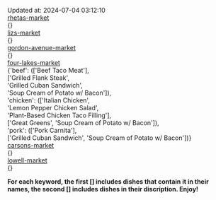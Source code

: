 Updated at: 2024-07-04 03:12:10  
[rhetas-market](https://wisc-housingdining.nutrislice.com/menu/rhetas-market/lunch/2024-07-04)  
{}  
[lizs-market](https://wisc-housingdining.nutrislice.com/menu/lizs-market/lunch/2024-07-04)  
{}  
[gordon-avenue-market](https://wisc-housingdining.nutrislice.com/menu/gordon-avenue-market/lunch/2024-07-04)  
{}  
[four-lakes-market](https://wisc-housingdining.nutrislice.com/menu/four-lakes-market/lunch/2024-07-04)  
{'beef': (['Beef Taco Meat'],  
          ['Grilled Flank Steak',  
           'Grilled Cuban Sandwich',  
           'Soup Cream of Potato w/ Bacon']),  
 'chicken': (['Italian Chicken',  
              'Lemon Pepper Chicken Salad',  
              'Plant-Based Chicken Taco Filling'],  
             ['Great Greens', 'Soup Cream of Potato w/ Bacon']),  
 'pork': (['Pork Carnita'],  
          ['Grilled Cuban Sandwich', 'Soup Cream of Potato w/ Bacon'])}  
[carsons-market](https://wisc-housingdining.nutrislice.com/menu/carsons-market/lunch/2024-07-04)  
{}  
[lowell-market](https://wisc-housingdining.nutrislice.com/menu/lowell-market/lunch/2024-07-04)  
{}  
  
**For each keyword, the first [] includes dishes that contain it in their names, the second [] includes dishes in their discription. Enjoy!**  
